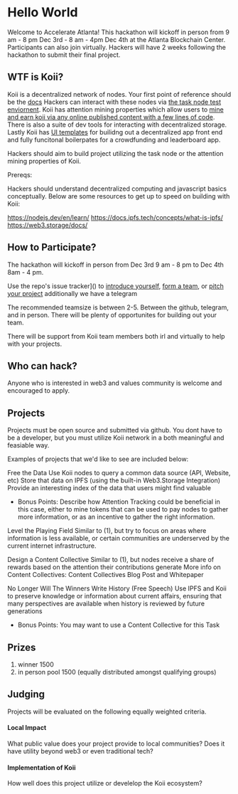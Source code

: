 # Hello World 

Welcome to Accelerate Atlanta! 
This hackathon will kickoff in person from 9 am - 8 pm Dec 3rd - 8 am - 4pm Dec 4th at the Atlanta Blockchain Center.  Participants can also join virtually. Hackers will have 2 weeks following the hackathon to submit their final project. 

## WTF is Koii?

Koii is a decentralized network of nodes. Your first point of reference should be the [docs](https://docs.koii.network/) Hackers can interact with these nodes via [the task node test enviornent](https://docs.koii.network/microservices-and-tasks/what-are-tasks). Koii has attention mining properties which allow users to [mine and earn koii via any online published content with a few lines of code](https://docs.koii.network/earning-koii/attention-mining).  There is also a suite of dev tools for interacting with decentralized storage. Lastly Koii has [UI templates](https://docs.koii.network/build-dapps-with-koii/template-library) for builidng out a decentralized app front end and fully funcitonal boilerpates for a crowdfunding and leaderboard app.

Hackers should aim to build project utilizing the task node or the attention mining properties of Koii.

Prereqs:

Hackers should understand decentralized computing and javascript basics conceptually. Below are some resources to get up to speed on building with Koii:

https://nodejs.dev/en/learn/
https://docs.ipfs.tech/concepts/what-is-ipfs/
https://web3.storage/docs/


## How to Participate?

The hackathon will kickoff in person from Dec 3rd 9 am - 8 pm to Dec 4th 8am - 4 pm. 

Use the repo's issue tracker]() to [introduce yourself](), [form a team](), or [pitch your project]() additionally we have a telegram[]()

The recommended teamsize is between 2-5. Between the github, telegram, and in person. There will be plenty of opportunites for building out your team. 

There will be support from Koii team members both irl and virtually to help with your projects. 

## Who can hack?

Anyone who is interested in web3 and values community is welcome and encouraged to apply.

## Projects

Projects must be open source and submitted via github. You dont have to be a developer, but you must utilize Koii network in a both meaningful and feasiable way. 

Examples of projects that we'd like to see are included below:

Free the Data
Use Koii nodes to query a common data source (API, Website, etc)
Store that data on IPFS (using the built-in Web3.Storage Integration)
Provide an interesting index of the data that users might find valuable


* Bonus Points: Describe how Attention Tracking could be beneficial in this case, either to mine tokens that can be used to pay nodes to gather more information, or as an incentive to gather the right information.


Level the Playing Field
Similar to (1), but try to focus on areas where information is less available, or certain communities are underserved by the current internet infrastructure.


Design a Content Collective
Similar to (1), but nodes receive a share of rewards based on the attention their contributions generate
More info on Content Collectives: Content Collectives Blog Post and Whitepaper


No Longer Will The Winners Write History (Free Speech)
Use IPFS and Koii to preserve knowledge or information about current affairs, ensuring that many perspectives are available when history is reviewed by future generations
* Bonus Points: You may want to use a Content Collective for this Task


## Prizes


1. winner 1500  
2. in person pool 1500  (equally distributed amongst qualifying groups) 


## Judging 

Projects will be evaluated on the following equally weighted criteria.

#### Local Impact

What public value does your project provide to local communities? Does it have utility beyond web3 or even traditional tech? 

#### Implementation of Koii

How well does this project utilize or develelop the Koii ecosystem? 
